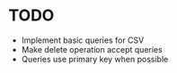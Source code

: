 TODO
====

- Implement basic queries for CSV
- Make delete operation accept queries
- Queries use primary key when possible

